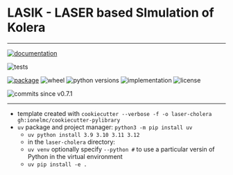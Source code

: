 # LASIK - LASER based SImulation of Kolera

-----

[![documentation](https://readthedocs.org/projects/laser-cholera/badge/?style=flat)](https://docs.idmod.org/projects/laser-cholera/en/latest/)

![tests](https://github.com/InstituteforDiseaseModeling/laser-cholera/actions/workflows/github-actions.yml/badge.svg)

[![package](https://img.shields.io/pypi/v/laser-cholera.svg)](https://pypi.org/project/laser-cholera/)
![wheel](https://img.shields.io/pypi/wheel/laser-cholera.svg)
![python versions](https://img.shields.io/pypi/pyversions/laser-cholera)
![implementation](https://img.shields.io/pypi/implementation/laser-cholera.svg)
![license](https://img.shields.io/pypi/l/laser-cholera.svg)

![commits since v0.7.1](https://img.shields.io/github/commits-since/InstituteforDiseaseModeling/laser-cholera/v0.7.1.svg)

-----

- template created with `cookiecutter --verbose -f -o laser-cholera gh:ionelmc/cookiecutter-pylibrary`
- `uv` package and project manager: `python3 -m pip install uv`
  - `uv python install 3.9 3.10 3.11 3.12`
  - in the `laser-cholera` directory:
  - `uv venv` optionally specify `--python #` to use a particular versin of Python in the virtual environment
  - `uv pip install -e .`
